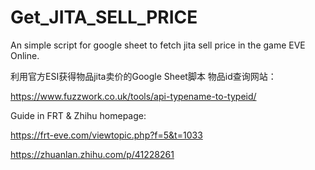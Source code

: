 # Get_JITA_SELL_PRICE
An simple script for google sheet to fetch jita sell price in the game EVE Online.

利用官方ESI获得物品jita卖价的Google Sheet脚本
物品id查询网站：

https://www.fuzzwork.co.uk/tools/api-typename-to-typeid/

Guide in FRT & Zhihu homepage:

https://frt-eve.com/viewtopic.php?f=5&t=1033

https://zhuanlan.zhihu.com/p/41228261
